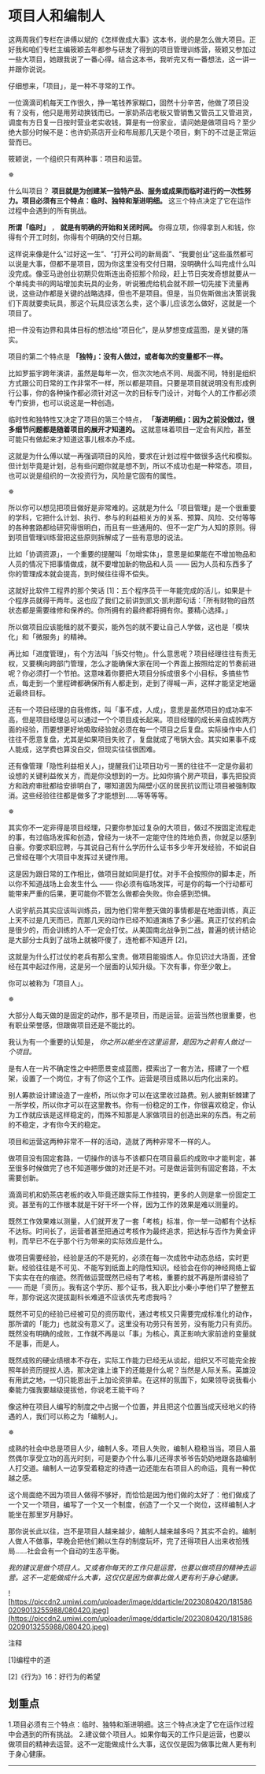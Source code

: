 # 项目人和编制人

这两周我们专栏在讲傅以斌的《怎样做成大事》这本书，说的是怎么做大项目。正好我和咱们专栏主编筱颖去年都参与研发了得到的项目管理训练营，筱颖又参加过一些大项目，她跟我说了一番心得。结合这本书，我听完又有一番想法，这一讲一并跟你说说。

仔细想来，「项目」，是一种不寻常的工作。

一位滴滴司机每天工作很久，挣一笔钱养家糊口，固然十分辛苦，他做了项目没有？没有，他只是用劳动换钱而已。一家奶茶店老板又管销售又管员工又管进货，调度有方日复一日按时营业老实收钱，算是有一份家业，请问她是做项目吗？至少绝大部分时候不是：也许奶茶店开业和布局那几天是个项目，剩下的不过是正常运营而已。

筱颖说，一个组织只有两种事：项目和运营。

✵

什么叫项目？ **项目就是为创建某一独特产品、服务或成果而临时进行的一次性努力。项目必须有三个特点：临时、独特和渐进明细。** 这三个特点决定了它在运作过程中会遇到的所有挑战。

 **所谓「临时」** ， **就是有明确的开始和关闭时间。** 你得立项，你得拿到人和钱，你得有个开工时刻，你得有个明确的交付日期。

这样说来像是什么“过好这一生”、“打开公司的新局面”、“我要创业”这些虽然都可以说是大事，但都不是项目，因为你这里没有交付日期，没明确什么叫完成什么叫没完成。像亚马逊创业初期贝佐斯连出奇招那个阶段，赶上节日突发奇想就要从一个单纯卖书的网站增加卖玩具的业务，听说雅虎给机会就不顾一切先接下流量再说，这些动作都是关键的战略选择，但也不是项目。但是，当贝佐斯做出决策说我们下周就要卖玩具，那这个玩具应该怎么卖，这个事儿应该怎么做好，这就是一个项目了。

把一件没有边界和具体目标的想法给“项目化”，是从梦想变成蓝图，是关键的落实。

项目的第二个特点是 **「独特」：没有人做过，或者每次的变量都不一样。**

比如罗振宇跨年演讲，虽然是每年一次，但次次地点不同、局面不同，特别是组织方式跟公司日常的工作非常不一样，所以都是项目。只要是项目就说明没有形成例行公事，你的各种操作都必须针对这一次的目标专门设计，对每个人的工作都必须专门安排，也可以说这是一种创造。

临时性和独特性又决定了项目的第三个特点， **「渐进明细」：因为之前没做过，很多细节问题都是随着项目的展开才知道的。** 这就意味着项目一定会有风险，甚至可能只有做起来才知道这事儿根本办不成。

这就是为什么傅以斌一再强调项目的风险，要求在计划过程中做很多迭代和模拟。但计划毕竟是计划，总有些问题你就是想不到，所以不成功也是一种常态。项目，也可以说是组织的一次投资行为，风险是它固有的属性。

✵

所以你可以想见把项目做好是非常难的。这就是为什么「项目管理」是一个很重要的学科，它把什么计划、执行、参与的利益相关方的关系、预算、风险、交付等等的各种套路都给研究得很明白，而且有一些通用的、但不一定广为人知的原则。得到项目管理训练营把这些原则拆解成了一些有意思的说法。

比如「协调资源」，一个重要的提醒叫「勿增实体」，意思是如果能在不增加物品和人员的情况下把事情做成，就不要增加新的物品和人员 —— 因为人员和东西多了你的管理成本就会提高，到时候往往得不偿失。

这就好比软件工程界的那个笑话 [1]：五个程序员干一年能完成的活儿，如果是十个程序员就得干两年。这也应了我们之前讲到凯文·凯利那句话：「所有财物的自然状态都是需要维修和保养的。你所拥有的最终都将拥有你。要精心选择。」

所以做项目应该能租的就不要买，能外包的就不要让自己人学做，这也是「模块化」和「微服务」的精神。

再比如「进度管理」，有个方法叫「拆交付物」。什么意思呢？项目经理往往有责无权，又要横向跨部门管理，怎么才能确保大家在同一个界面上按照给定的节奏前进呢？你必须打一个节拍。这意味着你要把大项目分拆成很多个小目标，多搞些节点，每走到一个里程碑都确保所有人都走到，走到了得喊一声，这样才能坚定地逼近最终目标。

还有一个项目经理的自我修炼，叫「事不成，人成」，意思是虽然项目的成功率不高，但是项目经理总可以通过一个个项目成长起来。项目经理的成长来自成败两方面的经验，而要想更好地吸取经验就必须在每一个项目之后复盘。实际操作中人们往往不愿意复盘，尤其是如果项目失败了，复盘就成了甩锅大会。其实如果事不成人能成，这学费也算没白交，但现实往往很困难。

还有像管理「隐性利益相关人」，提醒我们让项目功亏一篑的往往不一定是你最初设想的关键利益攸关方，而是你没想到的一方。比如你搞个房产项目，事先把投资方和政府审批都给安排明白了，哪知道因为隔壁小区的居民抗议而让项目被强制取消。这些经验往往都是做多了才能想到……等等等等。

✵

其实你不一定非得是项目经理，只要你参加过复杂的大项目，做过不按固定流程走的事，有过临场发挥和创造，曾经为一块不一定能守住的阵地负责，你就足以感到自豪。你要求职应聘，与其说自己有什么学历什么证书多少年开发经验，不如说自己曾经在哪个大项目中发挥过关键作用。

这是因为跟日常的工作相比，做项目就如同是打仗。对手不会按照你的脚本走，所以你不知道战场上会发生什么 —— 你必须有临场发挥，可是你的每一个行动都可能带来严重的后果，更可能你不管怎么做都会失败。你会感到恐惧。

人说宇航员其实应该叫训练员，因为他们常年整天做的事情都是在地面训练，真正上天不过是几天而已，而那几天的动作已经不知道演练了多少遍。真正打仗的机会是很少的，而会训练的人不一定会打仗。从美国南北战争到二战，普遍的统计结论是大部分士兵到了战场上就被吓傻了，连枪都不知道开 [2]。

这就是为什么打过仗的老兵有那么宝贵。做项目能锻炼人。你见识过大场面，还曾经在其中起过作用，这是另一个层面的认知升级。下次有事，你至少敢上。

你可以被称为「项目人」。

✵

大部分人每天做的是固定的动作，那不是项目，而是运营。运营当然也很重要，也有职业荣誉感，但跟做项目还是不能比的。

我认为有一个重要的认知是， *你之所以能坐在这里运营，是因为之前有人做过一个项目。*

是有人在一片不确定性之中把愿景变成蓝图，摸索出了一套方法，搭建了一个框架，设置了一个岗位，才有了你这个工作。运营是项目成熟以后内化出来的。

别人筹款设计建设造了一座桥，所以你才可以在这里收过路费。别人披荆斩棘建了一所学校，所以你才可以在这里教书。你有一份稳定的工作，你很喜欢稳定，你认为工作就应该是这样稳定的，而殊不知那是人家做项目的创造出来的东西。有之前的不稳定，才有你今天的稳定。

项目和运营这两种非常不一样的活动，造就了两种非常不一样的人。

做项目没有固定套路，一切操作的该与不该都只在项目最后的成败中才能判定，甚至很多时候做完了也不知道哪步做的对还是不对。可是做运营则有固定套路，不太需要创新。

滴滴司机和奶茶店老板的收入毕竟还跟实际工作挂钩，更多的人则是拿一份固定工资。甚至有的工作根本就是干好干坏一个样，因为工作的效果是难以测量的。

既然工作效果难以测量，人们就开发了一套「考核」标准，你一举一动都有个达标不达标。时间长了，运营者甚至把通过考核作为最终追求，把达标与否作为黄金评判，而早已不在乎那个行为带来的实际效应是什么。

做项目需要经验，经验是活的不是死的，必须在每一次成败中动态总结，实时更新。经验往往是不可见、不能写到纸面上的隐性知识。经验会在你的神经网络上留下实实在在的痕迹。然而做运营既然已经有了考核，重要的就不再是所谓经验了 —— 而是「资历」。我有这个学历、那个证书，我入职比小秦小李他们早了整整五年，那你说这次提拔副科长难道不应该优先考虑我吗？

既然不可见的经验已经被可见的资历取代，通过考核又只需要完成标准化的动作，那所谓的「能力」也就没有意义了。这里没有功劳只有苦劳，没有能力只有资历。既然没有明确的成败，工作就不再是以「事」为核心，真正影响大家前途的变量就不是事，而是人。

既然成败的硬业绩根本不存在，实际工作能力已经无从谈起，组织又不可能完全按照年龄资历提拔人选，那决定谁上谁下的还能是什么呢？当然是人际关系。英雄没有用武之地，一切只能恩出于上加论资排辈。在这样的氛围下，如果领导说我看小秦能力强我要越级提拔他，你说老王能干吗？

像这种在项目人编写的制度之中占据一个位置，并且把这个位置当成天经地义的待遇的人，我们可以称之为「编制人」。

✵

成熟的社会中总是项目人少，编制人多。项目人失败，编制人稳稳当当。项目人虽然偶尔享受立功的高光时刻，可是要办个什么事儿还得求爷爷告奶奶地跟各路编制人打交道。编制人一边享受着稳定的待遇一边还能左右项目人的命运，竟有一种优越之感。

这个局面绝不因为项目人做得不够好，而恰恰是因为他们做的太好了：他们做成了一个又一个项目，编写了一个又一个制度，创造了一个又一个岗位，这样编制人才能坐在那里岁月静好。

那你说长此以往，岂不是项目人越来越少，编制人越来越多吗？其实不会的。编制人做人不做事，早晚会把他们赖以生存的制度玩坏，完了还得项目人出来收拾残局……社会会有一个自动的生态平衡。

 *我的建议是做个项目人。又或者你每天的工作只是运营，也要以做项目的精神去运营。这不一定能做成什么大事，这仅仅是因为做事比做人更有利于身心健康。*

![https://piccdn2.umiwi.com/uploader/image/ddarticle/2023080420/1815860209013255988/080420.jpeg](https://piccdn2.umiwi.com/uploader/image/ddarticle/2023080420/1815860209013255988/080420.jpeg)

注释

[1]编程中的道

[2]《行为》16：好行为的希望

## 划重点

1.项目必须有三个特点：临时、独特和渐进明细。这三个特点决定了它在运作过程中会遇到的所有挑战。
2.建议做个项目人。如果你每天的工作只是运营，也要以做项目的精神去运营。这不一定能做成什么大事，这仅仅是因为做事比做人更有利于身心健康。

---
